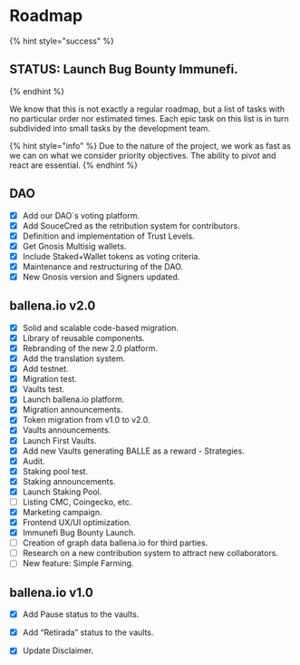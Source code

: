 # Roadmap

{% hint style="success" %}
## STATUS: Launch Bug Bounty Immunefi.
{% endhint %}

We know that this is not exactly a regular roadmap, but a list of tasks with no particular order nor estimated times. Each epic task on this list is in turn subdivided into small tasks by the development team.

{% hint style="info" %}
Due to the nature of the project, we work as fast as we can on what we consider priority objectives. The ability to pivot and react are essential.
{% endhint %}

## DAO

* [x] Add our DAO´s voting platform.
* [x] Add SouceCred as the retribution system for contributors.
* [x] Definition and implementation of Trust Levels.
* [x] Get Gnosis Multisig wallets.
* [x] Include Staked+Wallet tokens as voting criteria.
* [x] Maintenance and restructuring of the DAO.
* [x] New Gnosis version and Signers updated.

## ballena.io v2.0

* [x] Solid and scalable code-based migration.
* [x] Library of reusable components.
* [x] Rebranding of the new 2.0 platform.
* [x] Add the translation system.
* [x] Add testnet.
* [x] Migration test.
* [x] Vaults test.
* [x] Launch ballena.io platform.
* [x] Migration announcements.
* [x] Token migration from v1.0 to v2.0.
* [x] Vaults announcements.
* [x] Launch First Vaults.
* [x] Add new Vaults generating BALLE as a reward - Strategies.
* [x] Audit.
* [x] Staking pool test.
* [x] Staking announcements.
* [x] Launch Staking Pool.
* [ ] Listing CMC, Coingecko, etc.
* [x] Marketing campaign.
* [x] Frontend UX/UI optimization.
* [x] Immunefi Bug Bounty Launch.
* [ ] Creation of graph data ballena.io for third parties.
* [ ] Research on a new contribution system to attract new collaborators.
* [ ] New feature: Simple Farming.

## ballena.io v1.0

* [x] Add Pause status to the vaults.
* [x] Add “Retirada” status to the vaults.
* [x] Update Disclaimer.







